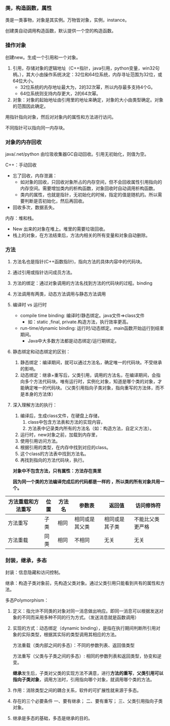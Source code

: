 ### 类，构造函数，属性

类是一类事物，对象是其实例。万物皆对象，实例，instance。

创建类自动调用构造函数，默认提供一个空的构造函数。

### 操作对象

创建new。生成一个引用和一个对象。

1. 引用，存储对象的逻辑地址（C++指针，java引用，python变量，win32句柄。），其大小由操作系统决定：32位和64位系统，内存寻址范围为32位，或64位大小。
   - 32位系统的内存地址最大为，2的32次幂，所以内存最多支持4个G。
   - 64位系统则支持内存更大，2的64次幂。
2. 对象：对象的起始地址由引用里的地址来确定，对象的大小由类型确定。对象的范围因此确定。

用指针指向对象，然后对对象内的属性和方法进行访问。

不同指针可以指向同一内存块。

### 对象的内存回收

java/.net/python 由垃圾收集器GC自动回收。引用无初始化，则值为空。

C++：手动回收

- 忘了回收，内存泄漏：
  - 如对象的回收，只回收对象所占的内存空间，但不会回收属性引用指向的内存空间。需要增加类内的析构函数，对象回收时自动调用析构函数。
  - 类内的属性，也就是指针，无初始化的时候，指定的值是随机的。所以需要判断是否初始化，然后再回收。
- 回收多次，数据丢失。

内存：堆和栈。

- New 出来的对象在堆上。堆里的需要垃圾回收。
- 栈上的对象，在方法结束后，方法内相关的所有变量和对象自动删除。

### 方法

1. 方法名也是指针(C++函数指针)，指向方法的具体内容中的代码块。

2. 通过引用或指针访问成员方法。

3. 方法的绑定：通过对象调用的方法名找到方法的代码块的过程。binding

4. 方法调用有两类，动态方法调用与静态方法调用

5. 编译时 vs 运行时

   - compile time binding: 编译时/静态绑定。java文件=>class文件
     - 如：static ,final, private.构造方法，执行效率更高。
   - run-time/dynamic binding: 运行时/动态绑定。main函数开始运行到结束期间。
     - Java中大多数方法都是动态绑定/运行期绑定。

6. 静态绑定和动态绑定的区别：

   1. 静态绑定：编译期间，就可以通过方法名，确定唯一的代码块。不受继承的影响。
   2. 动态绑定：继承+重写后，父类引用，调用的方法名，在编译期间，会指向多个方法代码块。唯有运行时，实例化对象，知道是哪个类的对象，才能确定唯一的代码块。（父类引用指向子类对象，指向重写的方法体，而不是本身的方法体）

7. 深入理解方法的执行：

   1. 编译后，生成class文件，在硬盘上存储，
      1. class中包含方法表和方法的实现内容，
      2. 方法表中记录类内所有的方法名（如：构造方法，自定义方法）。
   2. 运行时，new对象之前，加载到内存里，
   3. 使用引用访问方法。
   4. 根据引用的类型，在内存中找到对应的class。
   5. 这个class的方法表中找到方法名。
   6. 再找到指向的方法代码块，执行。

   **对象中不包含方法，只有属性：方法存在类里**

   **因为同一个类的方法编译完成后的代码都是一样的 ，所以类的所有对象共用一个。**

| 方法重载和方法重写 | 位置 | 方法名 | 参数表         | 返回值         | 访问修饰符       |
| ------------------ | ---- | ------ | -------------- | -------------- | ---------------- |
| 方法重写           | 子类 | 相同   | 相同或是其父类 | 相同或是其子类 | 不能比父类更严格 |
| 方法重载           | 同类 | 相同   | 不相同         | 无关           | 无关             |

### 封装，继承，多态

封装：信息隐藏和访问控制。

继承：构造子类对象前，先构造父类对象。通过父类引用只能看到共有的属性和方法。

多态Polymorphism：

1. 定义：指允许不同类的对象对同一消息做出响应。即同一消息可以根据发送对象的不同而采用多种不同的行为方式。（发送消息就是函数调用）

2. 实现的方式：动态绑定（dynamic binding），是指在执行期间判断所引用对象的实际类型，根据其实际的类型调用其相应的方法。

   方法重载（类内部之间的多态）：不同的参数列表、返回值类型

   方法重写（父类与子类之间的多态）: 相同的参数列表和返回类型，协变和逆变。

   **继承**发生后，子类对父类的实现方法不满意，进行**方法的重写**，**父类引用可以指向子类对象**，调用方法时，引用指向哪个对象，就调用哪个类的方法。

3. 作用：消除类型之间的耦合关系，软件的可扩展性就来源于多态。

4. 存在的三个必要条件
   一、要有继承；
   二、要有重写；
   三、父类引用指向子类对象。
5. 继承是多态的基础，多态是继承的目的。


